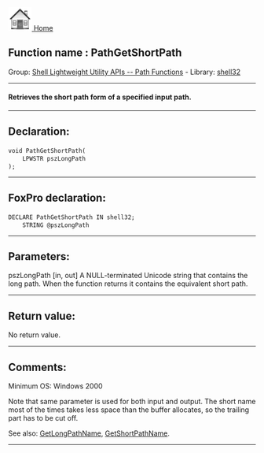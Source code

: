 [<img src="../../images/home.png"> Home ](https://github.com/VFPX/Win32API)  

## Function name : PathGetShortPath
Group: [Shell Lightweight Utility APIs -- Path Functions](../../functions_group.md#Shell_Lightweight_Utility_APIs_--_Path_Functions)  -  Library: [shell32](../../Libraries.md#shell32)  
***  


#### Retrieves the short path form of a specified input path.

***  


## Declaration:
```foxpro  
void PathGetShortPath(
	LPWSTR pszLongPath
);  
```  
***  


## FoxPro declaration:
```foxpro  
DECLARE PathGetShortPath IN shell32;
	STRING @pszLongPath  
```  
***  


## Parameters:
pszLongPath
[in, out] A NULL-terminated Unicode string that contains the long path. When the function returns it contains the equivalent short path.  
***  


## Return value:
No return value.  
***  


## Comments:
Minimum OS: Windows 2000  
  
Note that same parameter is used for both input and output. The short name most of the times takes less space than the buffer allocates, so the trailing part has to be cut off.  
  
See also: [GetLongPathName](../kernel32/GetLongPathName.md), [GetShortPathName](../kernel32/GetShortPathName.md).  
  
***  

